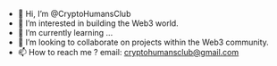 - 👋 Hi, I’m @CryptoHumansClub
- 👀 I’m interested in building the Web3 world.
- 🌱 I’m currently learning ...
- 💞️ I’m looking to collaborate on projects within the Web3 community.
- 📫 How to reach me ? email: cryptohumansclub@gmail.com



<!---
CryptoHumansClub/CryptoHumansClub is a ✨ special ✨ repository because its `README.md` (this file) appears on your GitHub profile.
You can click the Preview link to take a look at your changes.
--->
